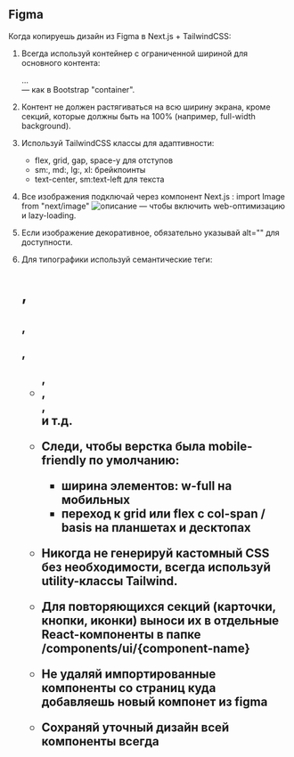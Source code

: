 ##	Figma
Когда копируешь дизайн из Figma в Next.js + TailwindCSS:

1. Всегда используй контейнер с ограниченной шириной для основного контента:
   <div className="container mx-auto max-w-screen-xl px-4">
   ...
   </div>
   — как в Bootstrap "container".

2. Контент не должен растягиваться на всю ширину экрана, кроме секций,
   которые должны быть на 100% (например, full-width background).

3. Используй TailwindCSS классы для адаптивности:
   - flex, grid, gap, space-y для отступов
   - sm:, md:, lg:, xl: брейкпоинты
   - text-center, sm:text-left для текста

4. Все изображения подключай через компонент Next.js <Image>:
   import Image from "next/image"
   <Image src="/path.jpg" alt="описание" width={600} height={400} className="rounded-lg" priority />
   — чтобы включить web-оптимизацию и lazy-loading.

5. Если изображение декоративное, обязательно указывай alt="" для доступности.

6. Для типографики используй семантические теги:
   <h1>, <h2>, <p>, <ul>, <li>, <section>, <article> и т.д.

7. Следи, чтобы верстка была mobile-friendly по умолчанию:
   - ширина элементов: w-full на мобильных
   - переход к grid или flex с col-span / basis на планшетах и десктопах

8. Никогда не генерируй кастомный CSS без необходимости,
   всегда используй utility-классы Tailwind.

9. Для повторяющихся секций (карточки, кнопки, иконки)
   выноси их в отдельные React-компоненты в папке /components/ui/{component-name}

10. Не удаляй импортированные компоненты со страниц куда добавляешь новый компонет из figma

11. Сохраняй  уточный дизайн всей компоненты всегда 
